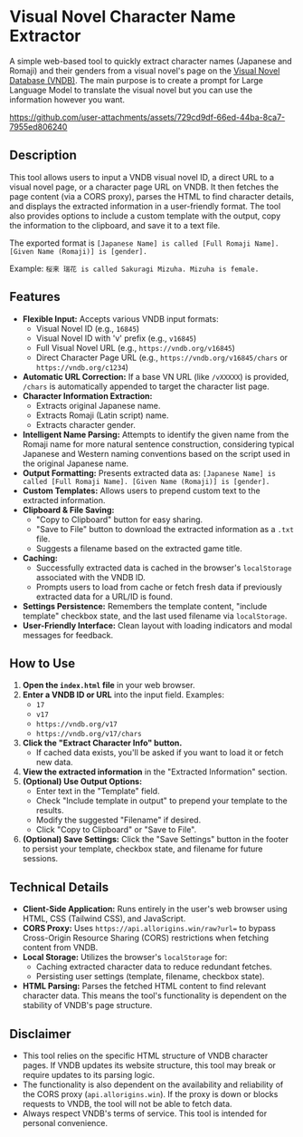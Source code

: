 # Visual Novel Character Name Extractor

A simple web-based tool to quickly extract character names (Japanese and Romaji) and their genders from a visual novel's page on the [Visual Novel Database (VNDB)](https://vndb.org).
The main purpose is to create a prompt for Large Language Model to translate the visual novel but you can use the information however you want.

https://github.com/user-attachments/assets/729cd9df-66ed-44ba-8ca7-7955ed806240

## Description

This tool allows users to input a VNDB visual novel ID, a direct URL to a visual novel page, or a character page URL on VNDB. It then fetches the page content (via a CORS proxy), parses the HTML to find character details, and displays the extracted information in a user-friendly format. The tool also provides options to include a custom template with the output, copy the information to the clipboard, and save it to a text file.

The exported format is  `[Japanese Name] is called [Full Romaji Name]. [Given Name (Romaji)] is [gender].` 

Example: `桜来 瑞花 is called Sakuragi Mizuha. Mizuha is female.`

## Features

* **Flexible Input:** Accepts various VNDB input formats:
    * Visual Novel ID (e.g., `16845`)
    * Visual Novel ID with 'v' prefix (e.g., `v16845`)
    * Full Visual Novel URL (e.g., `https://vndb.org/v16845`)
    * Direct Character Page URL (e.g., `https://vndb.org/v16845/chars` or `https://vndb.org/c1234`)
* **Automatic URL Correction:** If a base VN URL (like `/vXXXXX`) is provided, `/chars` is automatically appended to target the character list page.
* **Character Information Extraction:**
    * Extracts original Japanese name.
    * Extracts Romaji (Latin script) name.
    * Extracts character gender.
* **Intelligent Name Parsing:** Attempts to identify the given name from the Romaji name for more natural sentence construction, considering typical Japanese and Western naming conventions based on the script used in the original Japanese name.
* **Output Formatting:** Presents extracted data as:
    `[Japanese Name] is called [Full Romaji Name]. [Given Name (Romaji)] is [gender].`
* **Custom Templates:** Allows users to prepend custom text to the extracted information.
* **Clipboard & File Saving:**
    * "Copy to Clipboard" button for easy sharing.
    * "Save to File" button to download the extracted information as a `.txt` file.
    * Suggests a filename based on the extracted game title.
* **Caching:**
    * Successfully extracted data is cached in the browser's `localStorage` associated with the VNDB ID.
    * Prompts users to load from cache or fetch fresh data if previously extracted data for a URL/ID is found.
* **Settings Persistence:** Remembers the template content, "include template" checkbox state, and the last used filename via `localStorage`.
* **User-Friendly Interface:** Clean layout with loading indicators and modal messages for feedback.

## How to Use

1.  **Open the `index.html` file** in your web browser.
2.  **Enter a VNDB ID or URL** into the input field. Examples:
    * `17`
    * `v17`
    * `https://vndb.org/v17`
    * `https://vndb.org/v17/chars`
3.  **Click the "Extract Character Info" button.**
    * If cached data exists, you'll be asked if you want to load it or fetch new data.
4.  **View the extracted information** in the "Extracted Information" section.
5.  **(Optional) Use Output Options:**
    * Enter text in the "Template" field.
    * Check "Include template in output" to prepend your template to the results.
    * Modify the suggested "Filename" if desired.
    * Click "Copy to Clipboard" or "Save to File".
6.  **(Optional) Save Settings:** Click the "Save Settings" button in the footer to persist your template, checkbox state, and filename for future sessions.

## Technical Details

* **Client-Side Application:** Runs entirely in the user's web browser using HTML, CSS (Tailwind CSS), and JavaScript.
* **CORS Proxy:** Uses `https://api.allorigins.win/raw?url=` to bypass Cross-Origin Resource Sharing (CORS) restrictions when fetching content from VNDB.
* **Local Storage:** Utilizes the browser's `localStorage` for:
    * Caching extracted character data to reduce redundant fetches.
    * Persisting user settings (template, filename, checkbox state).
* **HTML Parsing:** Parses the fetched HTML content to find relevant character data. This means the tool's functionality is dependent on the stability of VNDB's page structure.

## Disclaimer

* This tool relies on the specific HTML structure of VNDB character pages. If VNDB updates its website structure, this tool may break or require updates to its parsing logic.
* The functionality is also dependent on the availability and reliability of the CORS proxy (`api.allorigins.win`). If the proxy is down or blocks requests to VNDB, the tool will not be able to fetch data.
* Always respect VNDB's terms of service. This tool is intended for personal convenience.
